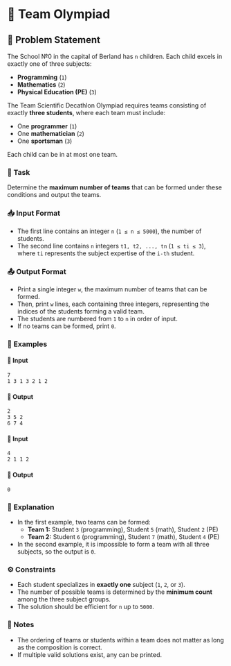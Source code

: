 # 🏅 Team Olympiad

## 📌 Problem Statement
The School №0 in the capital of Berland has `n` children. Each child excels in exactly one of three subjects:
- **Programming** (`1`)
- **Mathematics** (`2`)
- **Physical Education (PE)** (`3`)

The Team Scientific Decathlon Olympiad requires teams consisting of exactly **three students**, where each team must include:
- One **programmer** (`1`)
- One **mathematician** (`2`)
- One **sportsman** (`3`)

Each child can be in at most one team.

### 🎯 Task
Determine the **maximum number of teams** that can be formed under these conditions and output the teams.

### 📥 Input Format
- The first line contains an integer `n` (`1 ≤ n ≤ 5000`), the number of students.
- The second line contains `n` integers `t1, t2, ..., tn` (`1 ≤ ti ≤ 3`), where `ti` represents the subject expertise of the `i-th` student.

### 📤 Output Format
- Print a single integer `w`, the maximum number of teams that can be formed.
- Then, print `w` lines, each containing three integers, representing the indices of the students forming a valid team.
- The students are numbered from `1` to `n` in order of input.
- If no teams can be formed, print `0`.

### 📝 Examples
#### 🔹 Input
```
7
1 3 1 3 2 1 2
```
#### 🔹 Output
```
2
3 5 2
6 7 4
```
#### 🔹 Input
```
4
2 1 1 2
```
#### 🔹 Output
```
0
```

### 📖 Explanation
- In the first example, two teams can be formed:
  - **Team 1:** Student `3` (programming), Student `5` (math), Student `2` (PE)
  - **Team 2:** Student `6` (programming), Student `7` (math), Student `4` (PE)
- In the second example, it is impossible to form a team with all three subjects, so the output is `0`.

### ⚙️ Constraints
- Each student specializes in **exactly one** subject (`1`, `2`, or `3`).
- The number of possible teams is determined by the **minimum count** among the three subject groups.
- The solution should be efficient for `n` up to `5000`.

### 📝 Notes
- The ordering of teams or students within a team does not matter as long as the composition is correct.
- If multiple valid solutions exist, any can be printed.

